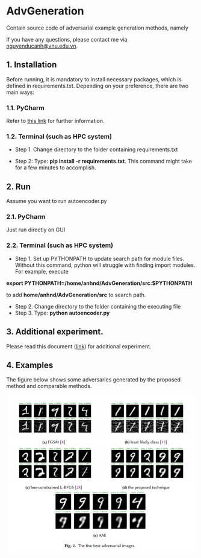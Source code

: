 # AdvGeneration

Contain source code of adversarial example generation methods, namely 

If you have any questions, please contact me via nguyenducanh@vnu.edu.vn.

## 1. Installation

Before running, it is mandatory to install necessary packages, which is defined in requirements.txt. Depending on your
preference, there are two main ways:

### 1.1. PyCharm

Refer to <a href="https://www.jetbrains.com/help/pycharm/managing-dependencies.html"> this link</a> for further
information.

### 1.2. Terminal (such as HPC system)

- Step 1. Change directory to the folder containing requirements.txt

- Step 2: Type: **pip install -r requirements.txt**. This command might take for a few minutes to accomplish.

## 2. Run

Assume you want to run autoencoder.py

### 2.1. PyCharm

Just run directly on GUI

### 2.2. Terminal (such as HPC system)

- Step 1. Set up PYTHONPATH to update search path for module files. Without this command, python will struggle with
  finding import modules. For example, execute

**export PYTHONPATH=/home/anhnd/AdvGeneration/src:$PYTHONPATH**

to add **home/anhnd/AdvGeneration/src** to search path.

- Step 2. Change directory to the folder containing the executing file
- Step 3. Type: **python autoencoder.py**

## 3. Additional experiment.

Please read this document ([link](https://drive.google.com/file/d/1Y-BaMdH9eLPU-nz5h2l7XVWYEp10y9db/view?usp=sharing)) for additional experiment.

[comment]: <> (## 3. Experimental results)

[comment]: <> (AE4DNN is compared with FGSM, l.l. class, box-constrained L-BFGS,)

[comment]: <> (Carnili-Wagner <img src="https://render.githubusercontent.com/render/math?math=||L||_2"> attack, and AAE to demonstrate)

[comment]: <> (how it mitigates the trade-off and unstable transferable rate. Specifically, the experiment addresses the following)

[comment]: <> (research questions:)

[comment]: <> (- Does AE4DNN produce high quality of adversaries compared to other methods? &#40;RQ1&#41;)

[comment]: <> (- Does AE4DNN require low computational cost compared to other methods? &#40;RQ2&#41;)

[comment]: <> (- Does AE4DNN effectively when dealing with a set of new input vectors? &#40;generalization ability&#41; &#40;RQ3&#41;)

[comment]: <> (- Does the generated adversaries from AE4DNN benefit for attacking other models? &#40;transferable ability&#41; &#40;RQ4&#41;)

[comment]: <> (The research chooses MNIST which is a popular publicly-available dataset for evaluation. The training set contains)

[comment]: <> (50,000 samples. The test set has 10,000 samples. Each sample on the dataset is an image with 28 pixels in width and 28)

[comment]: <> (pixels in height. The value of each pixel is in range of 0 and 255, which indicates the lightness or darkness of that)

[comment]: <> (pixel. Adversarial example in this experiment is called adversarial image for simplicity.)

[comment]: <> (### 3.1. Quality of adversaries in terms of <img src="https://render.githubusercontent.com/render/math?math=||L||_2"> distance.)

[comment]: <> (In practice, machine learning testers have no idea about the best value of configurations. Therefore, the testers)

[comment]: <> (usually use the strategy try-and-check until they find out the optimal configuration. The experiment in this section)

[comment]: <> (follows this strategy. For FGSM, the value of 𝜖 changed from 0.1 to 0.3 with a step of 0.05. For least likely class,)

[comment]: <> (the value of 𝜖 changed from 0.1 to 0.3 with a step of 0.03 and the number of iterations is 4. Concerning)

[comment]: <> (box-constrained L-BFGS, the value of 𝜖 changed from 0.001 to 0.0035 with a step of 0.0005 and the number of iterations)

[comment]: <> (is 20.)

[comment]: <> (![box plots]&#40;./images/box_plotsv3.png&#41;)

[comment]: <> (### 3.2 Experiment with other autoencoder architectures)

[comment]: <> (#### 3.2.1 Autoencoder 1)

[comment]: <> (The architecture is described as follow:)

[comment]: <> (The average||L||2 distance and the corresponding number of adversaries with different values of β in AE4DNN. Good values)

[comment]: <> (of β are marked in bold)

[comment]: <> (|     β   | 0.0005 | 0.001 | 0.002 | 0.003 | 0.004 | 0.005 |)

[comment]: <> (|:------:|:------:|:-----:|:-----:|:-----:|:-----:|:-----:|)

[comment]: <> (| AVG L2 |   6.4  |  6.4  |  6.62 |  6.71 |  6.6  |  6.73 |)

[comment]: <> (|  # adv |   825  |  856  |  876  |  883  |  883  |  882  |)

[comment]: <> (The average||L||2 distance and the corresponding number of adversaries with different values of φ &#40;AAE&#41;.)

[comment]: <> (|     φ   | 0.01 | 0.02 | 0.03 | 0.04 | 0.05 |)

[comment]: <> (|:------:|:----:|:----:|:----:|:----:|:----:|)

[comment]: <> (| AVG L2 | 6.11 | 6.32 | 6.47 | 6.49 | 6.65 |)

[comment]: <> (|  # adv |  99  |  652 |  827 |  843 |  879 |)

[comment]: <> (The comparison between AE4DNN and AAE in terms of generalization. Target label is 7. Better values are marked in bold. The)

[comment]: <> (total time to perform 10k-attack, 20k-attack, and 40k-attack are approximate to 1.6 seconds, 3.1 seconds, and 6.3)

[comment]: <> (second, respectively.These attacks do not need to train the autoencoder.)

[comment]: <> (| Config |      &#40;β, φ&#41;      |)

[comment]: <> (|:------:|:--------------:|)

[comment]: <> (|    A   | &#40;0.0005, 0.03&#41; |)

[comment]: <> (|    B   |  &#40;0.0005, 0.04 |)

[comment]: <> (|    C   |  &#40;0.002, 0.05&#41; |)

[comment]: <> (| Config |    Average L2    |  | Average Adversarial rate &#40;%&#41; |      |)

[comment]: <> (|:------:|--------|:----------:|------------------------------|------|)

[comment]: <> (|        | AE4DNN | AAE        | AE4DNN                       | AAE  |)

[comment]: <> (|    A   | **6.49**   |    6.57    | 82.8                         | **82.9** |)

[comment]: <> (|    B   | **6.49**   |     6.6    | 82.8                         | **84.4** |)

[comment]: <> (|    C   | **6.7**    |    6.76    | 88.7                         | **89.1** |)

[comment]: <> (The transferable rate between AE4DNN and AAE with different DNN models. Better values are marked in bold)

[comment]: <> (| Config | VGG-13 &#40;%&#41; |      | VGG-16 &#40;%&#41; |      | LeNet-5 &#40;%&#41; |      | AlextNet &#40;%&#41; |     |)

[comment]: <> (|:------:|------------|:----:|------------|------|-------------|------|--------------|-----|)

[comment]: <> (|        | AE4DNN     | AAE  | AE4DNN     | AAE  | AE4DNN      | AAE  | AE4DNN       | AAE |)

[comment]: <> (|    A   | 18         | 13.8 | 21.2       | 11   | 11.8        | 0.8  | 0.2          | 2.8 |)

[comment]: <> (|    B   | 18         | 36.4 | 21.2       | 43.5 | 11.8        | 11.7 | 0.2          | 2.6 |)

[comment]: <> (|    C   | 27         | 51.6 | 30.4       | 36.4 | 2.9         | 4.9  | 3.9          | 0.9 |)

[comment]: <> (#### 3.2.2 Autoencoder 2)

[comment]: <> (The architecture is described as follow:)

[comment]: <> (The average||L||2 distance and the corresponding number of adversaries with different values of β in AE4DNN. Good values)

[comment]: <> (of β are marked in bold)

[comment]: <> (|     β   | 0.0005 | 0.001 | 0.002 | 0.003 | 0.004 | 0.005 |)

[comment]: <> (|:------:|:------:|:-----:|:-----:|:-----:|:-----:|:-----:|)

[comment]: <> (| AVG L2 |  4.87  |  6.82 |  6.77 |  7.74 |  7.57 |  7.49 |)

[comment]: <> (|  # adv |   553  |  870  |  872  |  883  |  883  |  880  |)

[comment]: <> (The average||L||2 distance and the corresponding number of adversaries with different values of φ &#40;AAE&#41;.)

[comment]: <> (|    φ    | 0.01 | 0.02 | 0.03 | 0.04 | 0.05 |)

[comment]: <> (|:------:|:----:|:----:|:----:|:----:|:----:|)

[comment]: <> (| AVG L2 | 4.25 | 4.92 | 6.16 | 7.55 | 8.12 |)

[comment]: <> (|  # adv |  39  |  159 |  607 |  782 |  883 |)

[comment]: <> (The comparison between AE4DNN and AAE in terms of generalization. Target label is 7. Better values are marked in bold. The)

[comment]: <> (total time to perform 10k-attack, 20k-attack, and 40k-attack are approximate to 1.6 seconds, 3.1 seconds, and 6.3)

[comment]: <> (second, respectively.These attacks do not need to train the autoencoder.)

[comment]: <> (| Config |      &#40;β, φ&#41;      |)

[comment]: <> (|:------:|:--------------:|)

[comment]: <> (|    A   | &#40;0.0005, 0.02&#41; |)

[comment]: <> (|    B   |  &#40;0.003, 0.04 |)

[comment]: <> (|    C   |  &#40;0.004, 0.04&#41; |)


[comment]: <> (| Config | Average L2|            |   Average Adversarial rate &#40;%&#41;     |  |)

[comment]: <> (|:------:|:------:|:----------:|:------:|:----------------------------:|)

[comment]: <> (|        | AE4DNN |     AAE    | AE4DNN |              AAE             |)

[comment]: <> (|    A   |  **4.99**  |    5.14    |  **55.35** |             16.37            |)

[comment]: <> (|    B   |  7.85  |    **7.62**    |  **89.47** |             78.32            |)

[comment]: <> (|    C   |  7.67  |    **7.62**    |  **89.09** |             78.32            |)

[comment]: <> (The transferable rate between AE4DNN and AAE with different DNN models. Better values are marked in bold)

[comment]: <> (| Config | VGG-13 &#40;%&#41; |      | VGG-16 &#40;%&#41; |      | LeNet-5 &#40;%&#41; |      | AlextNet &#40;%&#41; |     |)

[comment]: <> (|:------:|------------|:----:|------------|------|-------------|------|--------------|-----|)

[comment]: <> (|        | AE4DNN     | AAE  | AE4DNN     | AAE  | AE4DNN      | AAE  | AE4DNN       | AAE |)

[comment]: <> (|    A   | **18.5**   | 12.3 | **43.8**   | 16   | **4.3**        | 3.3  | **18.1**          | 12.2 |)

[comment]: <> (|    B   | **67.3**   | 44.1 | **77.5**   | 54.1 | **10.8**        | 5.7 | **59.5**          | 44.6 |)

[comment]: <> (|    C   | 40.8       | **44.1** | **81.8**| 54.1 | 4.5         | **5.7**  | **55.25**          | 44.6 |)

## 4. Examples

The figure below shows some adversaries generated by the proposed method and comparable methods.

![image results](./images/best_adv.png)

[comment]: <> (# Useful command)

[comment]: <> (### download file 0_to_1.png from server)

[comment]: <> (scp -P 22033 anhnd@uet-hpc.remote.hpc.farm:/home/anhnd/AdvGeneration/data/mnist/model/0_to_1.png)

[comment]: <> (/Users/ducanhnguyen/Documents)

[comment]: <> (### download folder model from server)

[comment]: <> (scp -P 22033 -r anhnd@uet-hpc.remote.hpc.farm:/home/anhnd/AdvGeneration/data/mnist/model /Users/ducanhnguyen/Documents)

[comment]: <> (### upload local folder src to server)

[comment]: <> (scp -P 22033 -r /Users/ducanhnguyen/Documents/PycharmProjects/AdvGeneration/src anhnd@uet-hpc.remote.hpc.farm:)

[comment]: <> (/home/anhnd/AdvGeneration)


